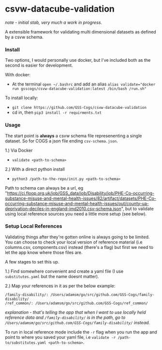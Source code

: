 # csvw-datacube-validation

_note - initial stab, very much a work in progress._

A extensible framework for validating multi dimensional datasets as defined by a csvw schema.

### Install

Two options, I would personally use docker, but I've included both as the second is easier for development.

With docker:
- At the terminal `open ~/.bashrc` and add an alias `alias validate="docker run gsscogs/csvw-datacube-validation:latest /bin/bash /run.sh"`


To install locally:
-  `git clone https://github.com/GSS-Cogs/csvw-datacube-validation`
- cd in, then `pip3 install -r requirments.txt`


### Usage

The start point is **always** a csvw schema file represenenting a single dataset. So for COGS a json file ending `csv-schema.json`.

1.) Via Docker
- `validate <path-to-schema>`

2.) With a direct python install
- `python3 /path-to-the-repo/init.py <path-to-schema>`  
  
Path to schema can always be a url, eg "https://ci.floop.org.uk/job/GSS_data/job/Disability/job/PHE-Co-occurring-substance-misuse-and-mental-health-issues/82/artifact/datasets/PHE-Co-occurring-substance-misuse-and-mental-health-issues/out/county-ua-deprivation-deciles-in-england-imd2010.csv-schema.json", but to validate using local reference sources you need a little more setup (see below).


### Setup Local References

Validating things after they're gotten online is always going to be limited. You can choose to check your local version
of reference material (i.e columns.csv, components.csv) instead (there's a flag) but first we need to let the app know where those files are.

A few stages to set this up.

1.) Find somewhere convenient and create a yaml file (I use `substitutes.yaml` but the name doesnt matter).

2.) Map your references in it as per the below example:

```
/family-disability/: /Users/adamsm/go/src/github.com/GSS-Cogs/family-disability/
/ref_common/: /Users/adamsm/go/src/github.com/GSS-Cogs/ref_common/
```
*explanation - that's telling the app that when I want to use locally held reference data and
`/family-disability/` is in the path, go to `/Users/adamsm/go/src/github.com/GSS-Cogs/family-disability/` instead.*

To run in local reference mode include the `-r` flag when you run the app and point to where you saved your yaml file, i.e `validate -r /path-to/substitutes.yaml <path-to-schema>`.
